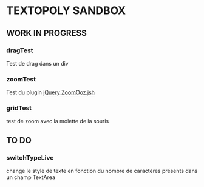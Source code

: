 # TEXTOPOLY SANDBOX

## WORK IN PROGRESS

### dragTest
Test de drag dans un div

### zoomTest
Test du plugin [jQuery ZoomOoz.jsh](http://janne.aukia.com/zoomooz/)

### gridTest
test de zoom avec la molette de la souris

## TO DO

### switchTypeLive
change le style de texte en fonction du nombre de caractères présents dans un champ TextArea